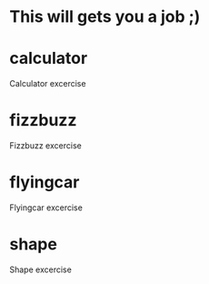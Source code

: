 # This will gets you a job ;)

# calculator
Calculator excercise

# fizzbuzz
Fizzbuzz excercise

# flyingcar
Flyingcar excercise

# shape
Shape excercise
